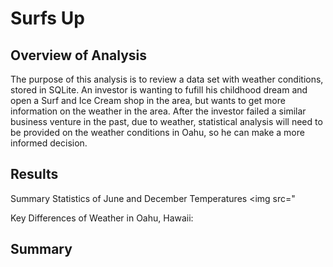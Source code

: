 # Surfs Up
## Overview of Analysis
The purpose of this analysis is to review a data set with weather conditions, stored in SQLite. An investor is wanting to fufill his childhood dream and open a Surf and Ice Cream shop in the area, but wants to get more information on the weather in the area. After the investor failed a similar business venture in the past, due to weather, statistical analysis will need to be provided on the weather conditions in Oahu, so he can make a more informed decision.  


## Results
Summary Statistics of June and December Temperatures
<img src="

Key Differences of Weather in Oahu, Hawaii:


## Summary
